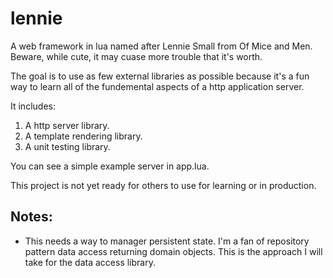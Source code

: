 # lennie

A web framework in lua named after Lennie Small from Of Mice and Men. Beware,
while cute, it may cuase more trouble that it's worth.

The goal is to use as few external libraries as possible because it's a fun
way to learn all of the fundemental aspects of a http application server.

It includes:

1. A http server library.
2. A template rendering library.
3. A unit testing library.

You can see a simple example server in app.lua.

This project is not yet ready for others to use for learning or in
production.

## Notes:
* This needs a way to manager persistent state. I'm a fan of repository
  pattern data access returning domain objects. This is the approach I will
  take for the data access library.
